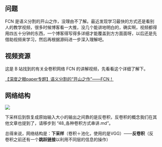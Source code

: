 ## 问题

FCN 是语义分割的开山之作，没理由不了解。最近发现学习最快的方式还是看别人的教学视频，很多时候博客看一大推，没几个能讲地明白的，确实啊，视频都得用四五十分钟的东西，一个博客得写得多详细才能覆盖到方方面面呀，以后还是先借助视频来学习，然后再根据源码进一步深入理解吧。

## 视频资源

这是 B 站找到的有关全卷积网络 FCN 的讲解视频，先看看这个详细了解下。

[【深度之眼paper专题】语义分割的“开山之作”——FCN！](https://www.bilibili.com/video/BV16K411W782?from=search&seid=8393040243981426012)

## 网络结构

![](https://gitee.com/xn1997/picgo/raw/master/xrJyNBYLMZF74Sc.png)

下采样后到恢复成原始输入大小的输出之间靠的是反卷积，反卷积的概念我们在其他文章也提到了，请移步到 “48_各种卷积方式串讲.md”。

总得来说，网络结构是：**下采样**（卷积＋池化，使用的是VGG）——**反卷积**（反卷积之前还有一个**跳跃链接**以利用不同层的信息的操作）